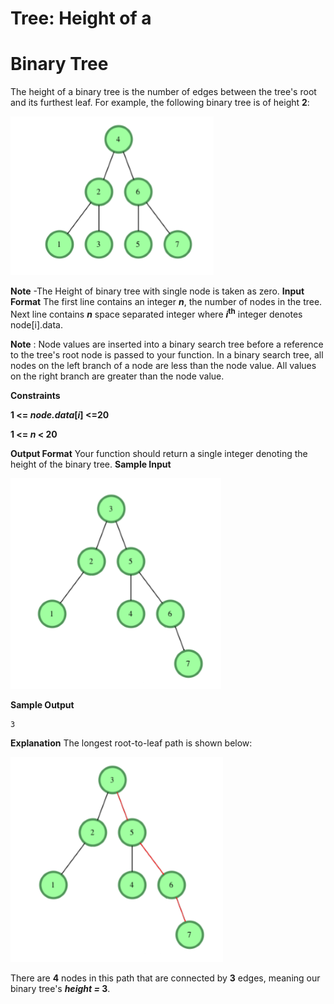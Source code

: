 # Tree: Height of a
# Binary Tree

The height of a binary tree is the number of edges between the tree's root and its furthest leaf. For example, the following binary tree is of height **2**:

![](images\Image1.PNG)

**Note** -The Height of binary tree with single node is taken as zero.
**Input Format**
The first line contains an integer ***n***, the number of nodes in the tree.
Next line contains ***n*** space separated integer where ***i*<sup>th</sup>**  integer denotes node[i].data.

**Note** : Node values are inserted into a binary search tree before a reference to the tree's root node is passed to your function. In a binary search tree, all nodes on the left branch of a node are less than the node value. All values on the right branch are greater than the node value.

**Constraints**

**1 <= *node.data*[*i*] <=20**

**1 <= *n* < 20**

**Output Format**
Your function should return a single integer denoting the height of the binary tree.
**Sample Input**

![](images\Image2.PNG)

**Sample Output**

```
3
```
**Explanation**
The longest root-to-leaf path is shown below:

![](images\Image3.PNG)

There are **4** nodes in this path that are connected by **3** edges, meaning our binary tree's ***height =* 3**.